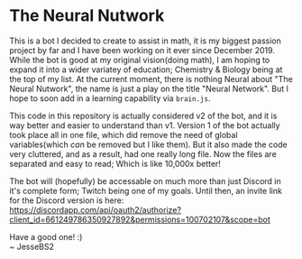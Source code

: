 # The Neural Nutwork

This is a bot I decided to create to assist in math, it is my biggest passion project by far and I have been working on it ever since December 2019.
While the bot is good at my original vision(doing math), I am hoping to expand it into a wider variatey of education; Chemistry & Biology being at the top of my list.
At the current moment, there is nothing Neural about "The Neural Nutwork", the name is just a play on the title "Neural Network". But I hope to soon add in a learning capability via `brain.js`.

This code in this repository is actually considered v2 of the bot, and it is way better and easier to understand than v1.
Version 1 of the bot actually took place all in one file, which did remove the need of global variables(which *can* be removed but I like them). But it also made the code very cluttered, and as a result, had one really long file.
Now the files are separated and easy to read; Which is like 10,000x better!

The bot will (hopefully) be accessable on much more than just Discord in it's complete form; Twitch being one of my goals.
Until then, an invite link for the Discord version is here:<br/>
  https://discordapp.com/api/oauth2/authorize?client_id=661249786350927892&permissions=100702107&scope=bot


Have a good one! :)<br/>
~ JesseBS2
